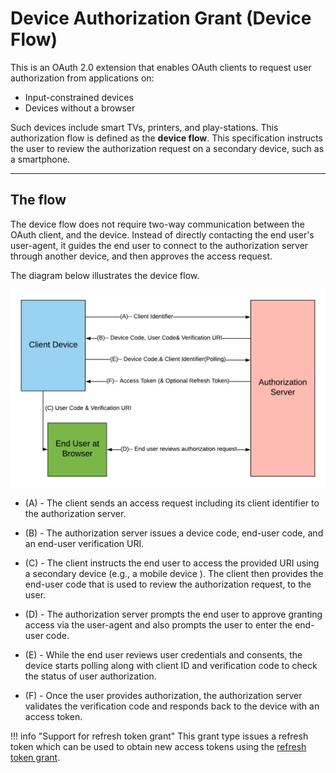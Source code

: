 # Device Authorization Grant (Device Flow)

This is an OAuth 2.0 extension that enables OAuth clients to request user authorization from applications on:

- Input-constrained devices
- Devices without a browser

Such devices include smart TVs, printers, and play-stations. This authorization flow is defined as the **device flow**.
This specification instructs the user to review the authorization request on a secondary device, such as a smartphone.

---

## The flow

The device flow does not require two-way communication between the OAuth client, and the device. Instead of directly
contacting the end user's user-agent, it guides the end user to connect to the authorization server through another device,
and then approves the access request.

The diagram below illustrates the device flow.

![Device flow](../../../assets/img/concepts/deviceflow.png)


- (A) - The client sends an access request including its client identifier to the authorization server.

- (B) - The authorization server issues a device code, end-user code, and an end-user verification URI.

- (C) - The client instructs the end user to access the provided URI using a secondary device (e.g., a mobile device ). The client then provides the end-user code that is used to review the authorization request, to the user.

- (D) - The authorization server prompts the end user to approve granting access via the user-agent and also prompts the user to enter the end-user code.

- (E) - While the end user reviews user credentials and consents, the device starts polling along with client ID and verification code to check the status of user authorization.

- (F) - Once the user provides authorization, the authorization server validates the verification code and responds back to the device with an access token.


!!! info "Support for refresh token grant"
	This grant type issues a refresh token which can be used to obtain new access tokens using the [refresh token grant](../refresh-token-grant).
